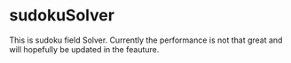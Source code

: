 # sudokuSolver
This is sudoku field Solver.
Currently the performance is not that great and will hopefully be updated in the feauture.
